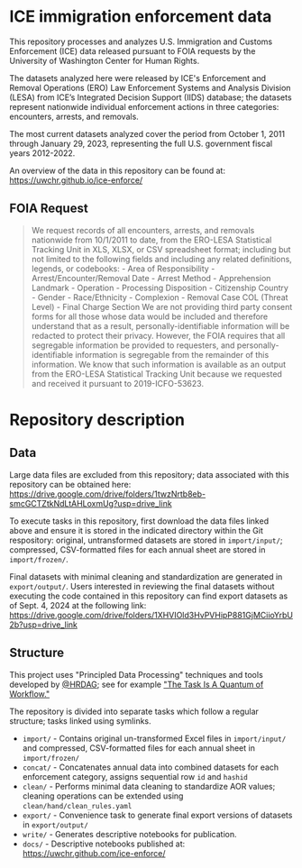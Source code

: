# ICE immigration enforcement data

This repository processes and analyzes U.S. Immigration and Customs Enforcement (ICE) data released pursuant to FOIA requests by the University of Washington Center for Human Rights.

The datasets analyzed here were released by ICE's Enforcement and Removal Operations (ERO) Law Enforcement Systems and Analysis Division (LESA) from ICE’s Integrated Decision Support (IIDS) database; the datasets represent nationwide individual enforcement actions in three categories: encounters, arrests, and removals.

The most current datasets analyzed cover the period from October 1, 2011 through January 29, 2023, representing the full U.S. government fiscal years 2012-2022.

An overview of the data in this repository can be found at: https://uwchr.github.io/ice-enforce/

## FOIA Request

> We request records of all encounters, arrests, and removals nationwide from 10/1/2011 to date, from the ERO-LESA Statistical Tracking Unit in XLS, XLSX, or CSV spreadsheet format; including but not limited to the following fields and including any related definitions, legends, or codebooks: - Area of Responsibility - Arrest/Encounter/Removal Date - Arrest Method - Apprehension Landmark - Operation - Processing Disposition - Citizenship Country - Gender - Race/Ethnicity - Complexion - Removal Case COL (Threat Level) - Final Charge Section We are not providing third party consent forms for all those whose data would be included and therefore understand that as a result, personally-identifiable information will be redacted to protect their privacy. However, the FOIA requires that all segregable information be provided to requesters, and personally-identifiable information is segregable from the remainder of this information. We know that such information is available as an output from the ERO-LESA Statistical Tracking Unit because we requested and received it pursuant to 2019-ICFO-53623.

# Repository description

## Data

Large data files are excluded from this repository; data associated with this repository can be obtained here: https://drive.google.com/drive/folders/1twzNrtb8eb-smcGCTZtkNdLtAHLoxmUg?usp=drive_link

To execute tasks in this repository, first download the data files linked above and ensure it is stored in the indicated directory within the Git respository: original, untransformed datasets are stored in `import/input/`; compressed, CSV-formatted files for each annual sheet are stored in `import/frozen/`.

Final datasets with minimal cleaning and standardization are generated in `export/output/`. Users interested in reviewing the final datasets without executing the code contained in this repository can find export datasets as of Sept. 4, 2024 at the following link: https://drive.google.com/drive/folders/1XHVIOld3HvPVHipP881GjMCiioYrbU2b?usp=drive_link

## Structure

This project uses "Principled Data Processing" techniques and tools developed by [@HRDAG](https://github.com/HRDAG); see for example ["The Task Is A Quantum of Workflow."](https://hrdag.org/2016/06/14/the-task-is-a-quantum-of-workflow/)

The repository is divided into separate tasks which follow a regular structure; tasks linked using symlinks.

- `import/` - Contains original un-transformed Excel files in `import/input/` and compressed, CSV-formatted files for each annual sheet in `import/frozen/`
- `concat/` - Concatenates annual data into combined datasets for each enforcement category, assigns sequential row `id` and `hashid`
- `clean/` - Performs minimal data cleaning to standardize AOR values; cleaning operations can be extended using `clean/hand/clean_rules.yaml`
- `export/` - Convenience task to generate final export versions of datasets in `export/output/`
- `write/` - Generates descriptive notebooks for publication.
- `docs/` - Descriptive notebooks published at: https://uwchr.github.com/ice-enforce/
